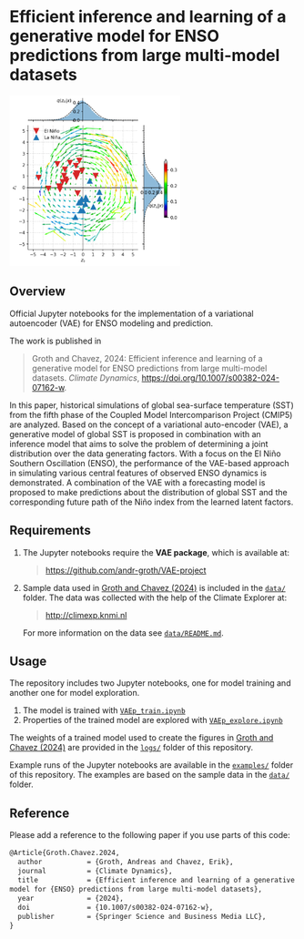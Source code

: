 # Efficient inference and learning of a generative model for ENSO predictions from large multi-model datasets


<img src="/examples/VAEp_explore_files/VAEp_explore_109_0.png" width="300px"/>


## Overview

Official Jupyter notebooks for the implementation of a variational autoencoder (VAE) for ENSO modeling and prediction.

The work is published in

> Groth and Chavez, 2024:  Efficient inference and learning of a generative model for ENSO predictions from large multi-model datasets. _Climate Dynamics_, <https://doi.org/10.1007/s00382-024-07162-w>.

In this paper, historical simulations of global sea-surface temperature (SST) from the fifth phase of the Coupled Model Intercomparison Project (CMIP5) are analyzed. Based on the concept of a variational auto-encoder (VAE), a generative model of global SST is proposed in combination with an inference model that aims to solve the problem of determining a joint distribution over the data generating factors. With a focus on the El Niño Southern Oscillation (ENSO), the performance of the VAE-based approach in simulating various central features of observed ENSO dynamics is demonstrated. A combination of the VAE with a forecasting model is proposed to make predictions about the distribution of global SST and the corresponding future path of the Niño index from the learned latent factors.

## Requirements

1. The Jupyter notebooks require the __VAE package__, which is available at:

    > <https://github.com/andr-groth/VAE-project>

2. Sample data used in [Groth and Chavez (2024)](https://doi.org/10.1007/s00382-024-07162-w) is included in the [`data/`](/data/) folder. The data was collected with the help of the Climate Explorer at:

    > <http://climexp.knmi.nl>

    For more information on the data see [`data/README.md`](/data/README.md).

## Usage

The repository includes two Jupyter notebooks, one for model training and another one for model exploration.

1. The model is trained with [`VAEp_train.ipynb`](/VAEp_train.ipynb)
2. Properties of the trained model are explored with [`VAEp_explore.ipynb`](/VAEp_explore.ipynb)

The weights of a trained model used to create the figures in [Groth and Chavez (2024)](https://doi.org/10.1007/s00382-024-07162-w) are provided in the [`logs/`](/logs/) folder of this repository.

Example runs of the Jupyter notebooks are available in the [`examples/`](/examples/) folder of this repository. The examples are based on the sample data in the [`data/`](/data/) folder.

## Reference
Please add a reference to the following paper if you use parts of this code:

```
@Article{Groth.Chavez.2024,
  author           = {Groth, Andreas and Chavez, Erik},
  journal          = {Climate Dynamics},
  title            = {Efficient inference and learning of a generative model for {ENSO} predictions from large multi-model datasets},
  year             = {2024},
  doi              = {10.1007/s00382-024-07162-w},
  publisher        = {Springer Science and Business Media LLC},
}
```
